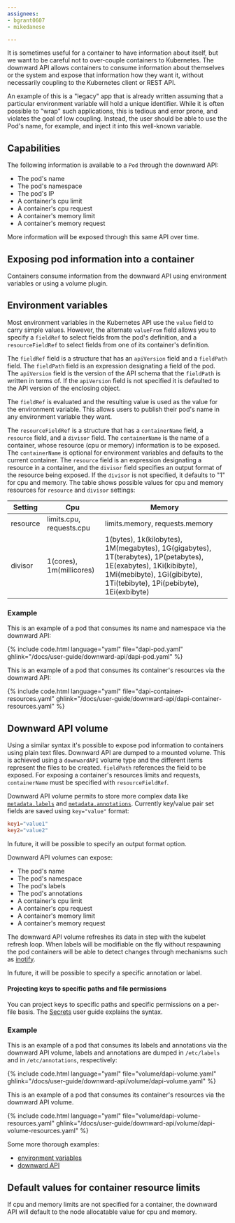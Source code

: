 ```yaml
---
assignees:
- bgrant0607
- mikedanese

---
```


It is sometimes useful for a container to have information about itself, but we
want to be careful not to over-couple containers to Kubernetes. The downward
API allows containers to consume information about themselves or the system and
expose that information how they want it, without necessarily coupling to the
Kubernetes client or REST API.

An example of this is a "legacy" app that is already written assuming
that a particular environment variable will hold a unique identifier.  While it
is often possible to "wrap" such applications, this is tedious and error prone,
and violates the goal of low coupling.  Instead, the user should be able to use
the Pod's name, for example, and inject it into this well-known variable.


## Capabilities

The following information is available to a `Pod` through the downward API:

*   The pod's name
*   The pod's namespace
*   The pod's IP
*   A container's cpu limit
*   A container's cpu request
*   A container's memory limit
*   A container's memory request

More information will be exposed through this same API over time.


## Exposing pod information into a container

Containers consume information from the downward API using environment
variables or using a volume plugin.


## Environment variables

Most environment variables in the Kubernetes API use the `value` field to carry
simple values.  However, the alternate `valueFrom` field allows you to specify
a `fieldRef` to select fields from the pod's definition, and a `resourceFieldRef`
to select fields from one of its container's definition.

The `fieldRef` field is a structure that has an `apiVersion` field and a `fieldPath`
field.  The `fieldPath` field is an expression designating a field of the pod.  The
`apiVersion` field is the version of the API schema that the `fieldPath` is
written in terms of.  If the `apiVersion` field is not specified it is
defaulted to the API version of the enclosing object.

The `fieldRef` is evaluated and the resulting value is used as the value for
the environment variable.  This allows users to publish their pod's name in any
environment variable they want.

The `resourceFieldRef` is a structure that has a `containerName` field, a `resource`
field, and a `divisor` field. The `containerName` is the name of a container,
whose resource (cpu or memory) information is to be exposed. The `containerName` is
optional for environment variables and defaults to the current container. The
`resource` field is an expression designating a resource in a container, and the `divisor`
field specifies an output format of the resource being exposed. If the `divisor`
is not specified, it defaults to "1" for cpu and memory. The table shows possible
values for cpu and memory resources for `resource` and `divisor` settings:


| Setting        | Cpu          | Memory  |
| ------------- |-------------| -----|
| resource | limits.cpu, requests.cpu| limits.memory, requests.memory|
| divisor | 1(cores), 1m(millicores) | 1(bytes), 1k(kilobytes), 1M(megabytes), 1G(gigabytes), 1T(terabytes), 1P(petabytes), 1E(exabytes), 1Ki(kibibyte), 1Mi(mebibyte), 1Gi(gibibyte), 1Ti(tebibyte), 1Pi(pebibyte), 1Ei(exbibyte)|


### Example

This is an example of a pod that consumes its name and namespace via the
downward API:

{% include code.html language="yaml" file="dapi-pod.yaml" ghlink="/docs/user-guide/downward-api/dapi-pod.yaml" %}

This is an example of a pod that consumes its container's resources via the downward API:

{% include code.html language="yaml" file="dapi-container-resources.yaml" ghlink="/docs/user-guide/downward-api/dapi-container-resources.yaml" %}

## Downward API volume

Using a similar syntax it's possible to expose pod information to containers using plain text files.
Downward API are dumped to a mounted volume. This is achieved using a `downwardAPI`
volume type and the different items represent the files to be created. `fieldPath` references the field to be exposed.
For exposing a container's resources limits and requests, `containerName` must be specified with `resourceFieldRef`.

Downward API volume permits to store more complex data like [`metadata.labels`](/docs/user-guide/labels) and [`metadata.annotations`](/docs/user-guide/annotations). Currently key/value pair set fields are saved using `key="value"` format:

```conf
key1="value1"
key2="value2"
```

In future, it will be possible to specify an output format option.

Downward API volumes can expose:

*   The pod's name
*   The pod's namespace
*   The pod's labels
*   The pod's annotations
*   A container's cpu limit
*   A container's cpu request
*   A container's memory limit
*   A container's memory request

The downward API volume refreshes its data in step with the kubelet refresh loop. When labels will be modifiable on the fly without respawning the pod containers will be able to detect changes through mechanisms such as [inotify](https://en.wikipedia.org/wiki/Inotify).

In future, it will be possible to specify a specific annotation or label.

#### Projecting keys to specific paths and file permissions

You can project keys to specific paths and specific permissions on a per-file
basis. The [Secrets](/docs/user-guide/secrets/) user guide explains the syntax.

### Example

This is an example of a pod that consumes its labels and annotations via the downward API volume, labels and annotations are dumped in `/etc/labels` and in `/etc/annotations`, respectively:

{% include code.html language="yaml" file="volume/dapi-volume.yaml" ghlink="/docs/user-guide/downward-api/volume/dapi-volume.yaml" %}

This is an example of a pod that consumes its container's resources via the downward API volume.

{% include code.html language="yaml" file="volume/dapi-volume-resources.yaml" ghlink="/docs/user-guide/downward-api/volume/dapi-volume-resources.yaml" %}

Some more thorough examples:

   * [environment variables](/docs/user-guide/environment-guide/)
   * [downward API](/docs/user-guide/downward-api/)

## Default values for container resource limits

If cpu and memory limits are not specified for a container, the downward API will default to the node allocatable value for cpu and memory.
